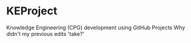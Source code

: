 # KEProject
Knowledge Engineering (CPG) development using GitHub Projects 
Why didn't my previous edits 'take?'
